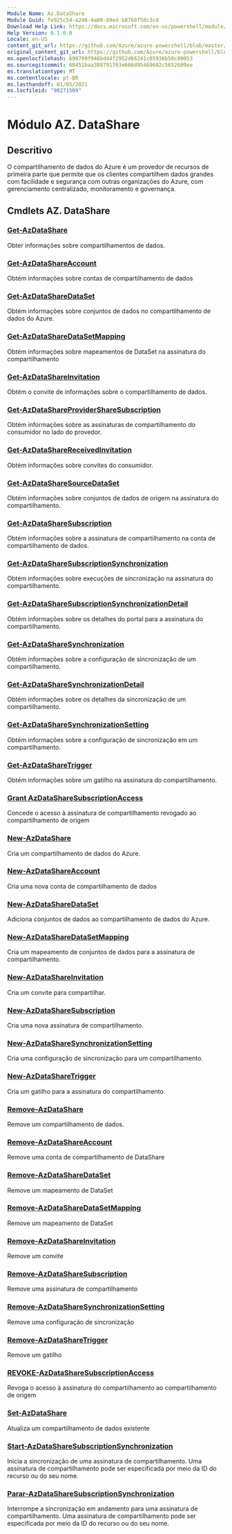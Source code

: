 ```yaml
---
Module Name: Az.DataShare
Module Guid: fe925c54-a246-4a80-89ed-b8768f5dc3cd
Download Help Link: https://docs.microsoft.com/en-us/powershell/module/az.datashare
Help Version: 0.1.0.0
Locale: en-US
content_git_url: https://github.com/Azure/azure-powershell/blob/master/src/DataShare/DataShare/help/Az.DataShare.md
original_content_git_url: https://github.com/Azure/azure-powershell/blob/master/src/DataShare/DataShare/help/Az.DataShare.md
ms.openlocfilehash: 698799f946bd44f2952d66241c05936b50c80053
ms.sourcegitcommit: 68451baa389791703e666d95469602c5652609ee
ms.translationtype: MT
ms.contentlocale: pt-BR
ms.lasthandoff: 01/05/2021
ms.locfileid: "98271509"
---
```

# Módulo AZ. DataShare
## Descritivo
O compartilhamento de dados do Azure é um provedor de recursos de primeira parte que permite que os clientes compartilhem dados grandes com facilidade e segurança com outras organizações do Azure, com gerenciamento centralizado, monitoramento e governança.

## Cmdlets AZ. DataShare
### [Get-AzDataShare](Get-AzDataShare.md)
Obter informações sobre compartilhamentos de dados.

### [Get-AzDataShareAccount](Get-AzDataShareAccount.md)
Obtém informações sobre contas de compartilhamento de dados

### [Get-AzDataShareDataSet](Get-AzDataShareDataSet.md)
Obtém informações sobre conjuntos de dados no compartilhamento de dados do Azure.

### [Get-AzDataShareDataSetMapping](Get-AzDataShareDataSetMapping.md)
Obtém informações sobre mapeamentos de DataSet na assinatura do compartilhamento

### [Get-AzDataShareInvitation](Get-AzDataShareInvitation.md)
Obtém o convite de informações sobre o compartilhamento de dados.

### [Get-AzDataShareProviderShareSubscription](Get-AzDataShareProviderShareSubscription.md)
Obtém informações sobre as assinaturas de compartilhamento do consumidor no lado do provedor.

### [Get-AzDataShareReceivedInvitation](Get-AzDataShareReceivedInvitation.md)
Obtém informações sobre convites do consumidor.

### [Get-AzDataShareSourceDataSet](Get-AzDataShareSourceDataSet.md)
Obtém informações sobre conjuntos de dados de origem na assinatura do compartilhamento.

### [Get-AzDataShareSubscription](Get-AzDataShareSubscription.md)
Obtém informações sobre a assinatura de compartilhamento na conta de compartilhamento de dados.

### [Get-AzDataShareSubscriptionSynchronization](Get-AzDataShareSubscriptionSynchronization.md)
Obtém informações sobre execuções de sincronização na assinatura do compartilhamento.

### [Get-AzDataShareSubscriptionSynchronizationDetail](Get-AzDataShareSubscriptionSynchronizationDetail.md)
Obtém informações sobre os detalhes do portal para a assinatura do compartilhamento.

### [Get-AzDataShareSynchronization](Get-AzDataShareSynchronization.md)
Obtém informações sobre a configuração de sincronização de um compartilhamento.

### [Get-AzDataShareSynchronizationDetail](Get-AzDataShareSynchronizationDetail.md)
Obtém informações sobre os detalhes da sincronização de um compartilhamento.

### [Get-AzDataShareSynchronizationSetting](Get-AzDataShareSynchronizationSetting.md)
Obtém informações sobre a configuração de sincronização em um compartilhamento.

### [Get-AzDataShareTrigger](Get-AzDataShareTrigger.md)
Obtém informações sobre um gatilho na assinatura do compartilhamento.

### [Grant AzDataShareSubscriptionAccess](Grant-AzDataShareSubscriptionAccess.md)
Concede o acesso à assinatura de compartilhamento revogado ao compartilhamento de origem

### [New-AzDataShare](New-AzDataShare.md)
Cria um compartilhamento de dados do Azure.

### [New-AzDataShareAccount](New-AzDataShareAccount.md)
Cria uma nova conta de compartilhamento de dados

### [New-AzDataShareDataSet](New-AzDataShareDataSet.md)
Adiciona conjuntos de dados ao compartilhamento de dados do Azure.

### [New-AzDataShareDataSetMapping](New-AzDataShareDataSetMapping.md)
Cria um mapeamento de conjuntos de dados para a assinatura de compartilhamento.

### [New-AzDataShareInvitation](New-AzDataShareInvitation.md)
Cria um convite para compartilhar.

### [New-AzDataShareSubscription](New-AzDataShareSubscription.md)
Cria uma nova assinatura de compartilhamento.

### [New-AzDataShareSynchronizationSetting](New-AzDataShareSynchronizationSetting.md)
Cria uma configuração de sincronização para um compartilhamento.

### [New-AzDataShareTrigger](New-AzDataShareTrigger.md)
Cria um gatilho para a assinatura do compartilhamento.

### [Remove-AzDataShare](Remove-AzDataShare.md)
Remove um compartilhamento de dados.

### [Remove-AzDataShareAccount](Remove-AzDataShareAccount.md)
Remove uma conta de compartilhamento de DataShare

### [Remove-AzDataShareDataSet](Remove-AzDataShareDataSet.md)
Remove um mapeamento de DataSet

### [Remove-AzDataShareDataSetMapping](Remove-AzDataShareDataSetMapping.md)
Remove um mapeamento de DataSet

### [Remove-AzDataShareInvitation](Remove-AzDataShareInvitation.md)
Remove um convite

### [Remove-AzDataShareSubscription](Remove-AzDataShareSubscription.md)
Remove uma assinatura de compartilhamento

### [Remove-AzDataShareSynchronizationSetting](Remove-AzDataShareSynchronizationSetting.md)
Remove uma configuração de sincronização

### [Remove-AzDataShareTrigger](Remove-AzDataShareTrigger.md)
Remove um gatilho

### [REVOKE-AzDataShareSubscriptionAccess](Revoke-AzDataShareSubscriptionAccess.md)
Revoga o acesso à assinatura do compartilhamento ao compartilhamento de origem

### [Set-AzDataShare](Set-AzDataShare.md)
Atualiza um compartilhamento de dados existente

### [Start-AzDataShareSubscriptionSynchronization](Start-AzDataShareSubscriptionSynchronization.md)
Inicia a sincronização de uma assinatura de compartilhamento. Uma assinatura de compartilhamento pode ser especificada por meio da ID do recurso ou do seu nome.

### [Parar-AzDataShareSubscriptionSynchronization](Stop-AzDataShareSubscriptionSynchronization.md)
Interrompe a sincronização em andamento para uma assinatura de compartilhamento. Uma assinatura de compartilhamento pode ser especificada por meio da ID do recurso ou do seu nome.

